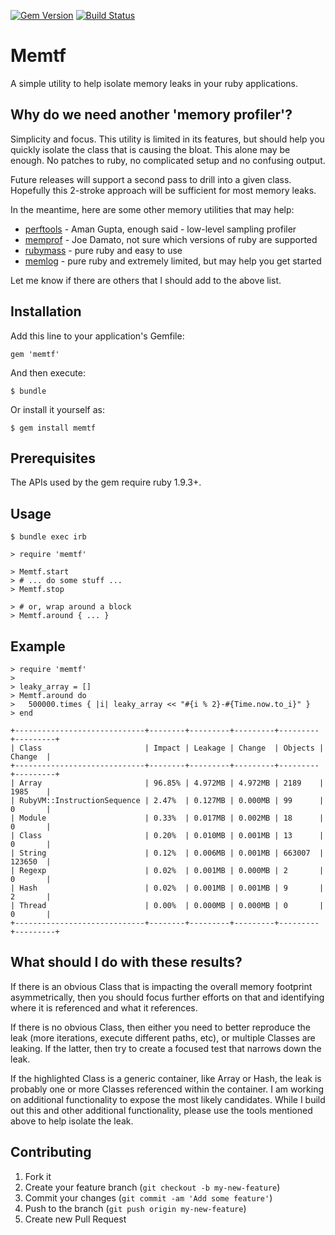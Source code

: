 [![Gem Version](https://badge.fury.io/rb/memtf.png)](http://badge.fury.io/rb/memtf)
[![Build Status](https://secure.travis-ci.org/dresselm/memtf.png)](http://travis-ci.org/dresselm/memtf)

# Memtf

A simple utility to help isolate memory leaks in your ruby applications.

## Why do we need another 'memory profiler'?

Simplicity and focus.  This utility is limited in its features, but should help you quickly isolate the
class that is causing the bloat.  This alone may be enough.  No patches to ruby, no complicated setup and
no confusing output.

Future releases will support a second pass to drill into a given class.  Hopefully this 2-stroke approach
will be sufficient for most memory leaks.

In the meantime, here are some other memory utilities that may help:

* [perftools](https://github.com/tmm1/perftools.rb) - Aman Gupta, enough said - low-level sampling profiler
* [memprof](https://github.com/ice799/memprof) - Joe Damato, not sure which versions of ruby are supported
* [rubymass](https://github.com/archan937/ruby-mass) - pure ruby and easy to use
* [memlog](https://rubygems.org/gems/memlog) - pure ruby and extremely limited, but may help you get started

Let me know if there are others that I should add to the above list.

## Installation

Add this line to your application's Gemfile:

    gem 'memtf'

And then execute:

    $ bundle

Or install it yourself as:

    $ gem install memtf

## Prerequisites

The APIs used by the gem require ruby 1.9.3+.

## Usage

    $ bundle exec irb

    > require 'memtf'

    > Memtf.start
    > # ... do some stuff ...
    > Memtf.stop

    > # or, wrap around a block
    > Memtf.around { ... }

## Example

    > require 'memtf'
    >
    > leaky_array = []
    > Memtf.around do
	>   500000.times { |i| leaky_array << "#{i % 2}-#{Time.now.to_i}" }
    > end

    +-----------------------------+--------+---------+---------+---------+---------+
    | Class                       | Impact | Leakage | Change  | Objects | Change  |
    +-----------------------------+--------+---------+---------+---------+---------+
    | Array                       | 96.85% | 4.972MB | 4.972MB | 2189    | 1985    |
    | RubyVM::InstructionSequence | 2.47%  | 0.127MB | 0.000MB | 99      | 0       |
    | Module                      | 0.33%  | 0.017MB | 0.002MB | 18      | 0       |
    | Class                       | 0.20%  | 0.010MB | 0.001MB | 13      | 0       |
    | String                      | 0.12%  | 0.006MB | 0.001MB | 663007  | 123650  |
    | Regexp                      | 0.02%  | 0.001MB | 0.000MB | 2       | 0       |
    | Hash                        | 0.02%  | 0.001MB | 0.001MB | 9       | 2       |
    | Thread                      | 0.00%  | 0.000MB | 0.000MB | 0       | 0       |
    +-----------------------------+--------+---------+---------+---------+---------+

## What should I do with these results?

If there is an obvious Class that is impacting the overall memory footprint asymmetrically, then
you should focus further efforts on that and identifying where it is referenced and what it
references.

If there is no obvious Class, then either you need to better reproduce the leak (more iterations,
execute different paths, etc), or multiple Classes are leaking.  If the latter, then try to create
a focused test that narrows down the leak.

If the highlighted Class is a generic container, like Array or Hash, the leak is probably one or more
Classes referenced within the container. I am working on additional functionality to expose the most
likely candidates.  While I build out this and other additional functionality, please use the tools
mentioned above to help isolate the leak.

## Contributing

1. Fork it
2. Create your feature branch (`git checkout -b my-new-feature`)
3. Commit your changes (`git commit -am 'Add some feature'`)
4. Push to the branch (`git push origin my-new-feature`)
5. Create new Pull Request

